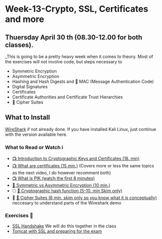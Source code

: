 # Week-13-Crypto, SSL, Certificates and more
## Thuersday April 30 th (08.30-12.00 for both classes).

_This is going to be a pretty heavy week when it comes to theory. Most of the exercises will not involve code, but steps necessary to 
- Symmetric Encryption
- Asymmetric Encryption
- Hashing and Hash Digests and :red_circle: MAC (Message Authentication Code)
- Digital Signatures
- Certificates
- Certificate Authorities and Certificate Trust Hierarchies
- :red_circle: Cipher Suites

## What to Install

[WireShark](https://www.wireshark.org/download.html) if not already done. If you have installed Kali Linux, just continue with the version available here.
    
### What to Read or Watch :information_source:
- [:tv: Introduction to Cryptographic Keys and Certificates (18. min)](https://www.youtube.com/watch?v=q9vu6_2r0o4)
- [:tv: What are certificates (15 min.)](https://www.youtube.com/watch?v=LRMBZhdFjDI&t=264s) (Covers more or less the same topics as the next video, I do however recomment both)
- [:tv: What is PIK (watch the first 8 minutes)](https://www.youtube.com/watch?v=5OqgYSXWYQM&t=170s) 
- [:book: Symmetric vs Asymmetric Encryption (10 min.)](https://www.jscape.com/blog/bid/84422/Symmetric-vs-Asymmetric-Encryption)
- :full_moon: [:book: Cryptographic hash function (5-10. min Skim only)](https://en.wikipedia.org/wiki/Cryptographic_hash_function)
- :red_circle: [:book: Cipher Suites (6 min. skim only so you know what it is conceptually)](https://www.jscape.com/blog/cipher-suites) neccesary to understand parts of the Wireshark demo

### Exercises :memo:
- [SSL Handshake](https://docs.google.com/document/d/13oD_h5fO9i1rIeQaiMxzG54w3q5dc0neL8nPGX2HEdw/edit?usp=sharing) We will do this together in the class
- [Tomcat with SSL and preparing for the exam](https://docs.google.com/document/d/1pY6gbHgAzzMZshgwIhejSZ9ROtQy8dHacci0mdJvdcI/edit?usp=sharing) 



